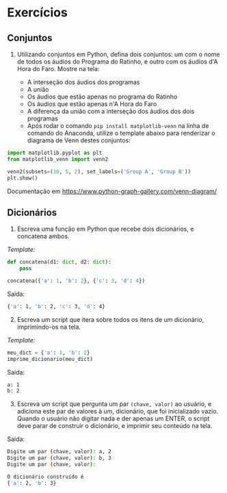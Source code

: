 # Exercícios 

## Conjuntos

1. Utilizando conjuntos em Python, defina dois conjuntos: um com o nome de todos os áudios do Programa do Ratinho,
e outro com os áudios d'A Hora do Faro. Mostre na tela:

    * A interseção dos áudios dos programas
    * A união 
    * Os áudios que estão apenas no programa do Ratinho
    * Os áudios que estão apenas n'A Hora do Faro
    * A diferença da união com a interseção dos áudios dos dois programas
    * Após rodar o comando `pip install matplotlib-venn` na linha de comando do Anaconda, utilize o template abaixo para renderizar o diagrama de Venn destes conjuntos:

```python
import matplotlib.pyplot as plt
from matplotlib_venn import venn2

venn2(subsets=(10, 5, 2), set_labels=('Group A', 'Group B'))
plt.show()
```

Documentação em https://www.python-graph-gallery.com/venn-diagram/

## Dicionários 

1. Escreva uma função em Python que recebe dois dicionários, e concatena ambos.

_Template:_

```python
def concatena(d1: dict, d2: dict):
    pass

concatena({'a': 1, 'b': 2}, {'c': 3, 'd': 4})
```

Saída: 

```bash
{'a': 1, 'b': 2, 'c': 3, 'd': 4}
```

2. Escreva um script que itera sobre todos os itens de um dicionário, imprimindo-os na tela.

_Template:_

```python
meu_dict = {'a': 1, 'b': 2}
imprime_dicionario(meu_dict)
```

Saída:

```bash
a: 1
b: 2
```

3. Escreva um script que pergunta um par `(chave, valor)` ao usuário, e adiciona este par de valores à um, dicionário, que foi inicializado vazio. Quando o usuário não digitar nada e der apenas um ENTER, o script deve
parar de construir o dicionário, e imprimir seu conteúdo na tela.

Saída:

```bash
Digite um par (chave, valor): a, 2
Digite um par (chave, valor): b, 3
Digite um par (chave, valor): 

O dicionário construído é
{'a': 2, 'b': 3}
```

